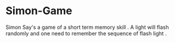 # Simon-Game
Simon Say's a game of a short term memory skill . A light will flash randomly  and one need to remember the sequence  of flash light .
